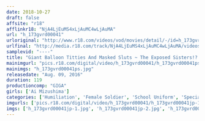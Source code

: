 ```yaml
---
date: 2018-10-27
draft: false
affsite: "r18"
afflinkr18: "NjA4LjEuMS4xLjAuMC4wLjAuMA"
url: "h_173gvrd00041"
urloriginal: "http://www.r18.com/videos/vod/movies/detail/-/id=h_173gvrd00041"
urlfinal: "http://media.r18.com/track/NjA4LjEuMS4xLjAuMC4wLjAuMA/videos/vod/movies/detail/-/id=h_173gvrd00041"
samplevid: "----"
title: "Giant Balloon Titties And Masked Sluts ~ The Exposed Sisters!? ~ Koji's Last Battle!"
mainimgurl: "pics.r18.com/digital/video/h_173gvrd00041/h_173gvrd00041ps.jpg"
mainimgs: "h_173gvrd00041ps.jpg"
releasedate: "Aug. 09, 2016"
duration: 119
productioncomp: "GIGA"
girls: ['Ai Mizushima']
categories: ['Humiliation', 'Female Soldier', 'School Uniform', 'Special Effects', 'Action']
imgurls: ['pics.r18.com/digital/video/h_173gvrd00041/h_173gvrd00041jp-1.jpg', 'pics.r18.com/digital/video/h_173gvrd00041/h_173gvrd00041jp-2.jpg', 'pics.r18.com/digital/video/h_173gvrd00041/h_173gvrd00041jp-3.jpg', 'pics.r18.com/digital/video/h_173gvrd00041/h_173gvrd00041jp-4.jpg', 'pics.r18.com/digital/video/h_173gvrd00041/h_173gvrd00041jp-5.jpg', 'pics.r18.com/digital/video/h_173gvrd00041/h_173gvrd00041jp-6.jpg', 'pics.r18.com/digital/video/h_173gvrd00041/h_173gvrd00041jp-7.jpg', 'pics.r18.com/digital/video/h_173gvrd00041/h_173gvrd00041jp-8.jpg', 'pics.r18.com/digital/video/h_173gvrd00041/h_173gvrd00041jp-9.jpg', 'pics.r18.com/digital/video/h_173gvrd00041/h_173gvrd00041jp-10.jpg', 'pics.r18.com/digital/video/h_173gvrd00041/h_173gvrd00041jp-11.jpg', 'pics.r18.com/digital/video/h_173gvrd00041/h_173gvrd00041jp-12.jpg', 'pics.r18.com/digital/video/h_173gvrd00041/h_173gvrd00041jp-13.jpg', 'pics.r18.com/digital/video/h_173gvrd00041/h_173gvrd00041jp-14.jpg', 'pics.r18.com/digital/video/h_173gvrd00041/h_173gvrd00041jp-15.jpg', 'pics.r18.com/digital/video/h_173gvrd00041/h_173gvrd00041jp-16.jpg', 'pics.r18.com/digital/video/h_173gvrd00041/h_173gvrd00041jp-17.jpg', 'pics.r18.com/digital/video/h_173gvrd00041/h_173gvrd00041jp-18.jpg', 'pics.r18.com/digital/video/h_173gvrd00041/h_173gvrd00041jp-19.jpg', 'pics.r18.com/digital/video/h_173gvrd00041/h_173gvrd00041jp-20.jpg']
imgs: ['h_173gvrd00041jp-1.jpg', 'h_173gvrd00041jp-2.jpg', 'h_173gvrd00041jp-3.jpg', 'h_173gvrd00041jp-4.jpg', 'h_173gvrd00041jp-5.jpg', 'h_173gvrd00041jp-6.jpg', 'h_173gvrd00041jp-7.jpg', 'h_173gvrd00041jp-8.jpg', 'h_173gvrd00041jp-9.jpg', 'h_173gvrd00041jp-10.jpg', 'h_173gvrd00041jp-11.jpg', 'h_173gvrd00041jp-12.jpg', 'h_173gvrd00041jp-13.jpg', 'h_173gvrd00041jp-14.jpg', 'h_173gvrd00041jp-15.jpg', 'h_173gvrd00041jp-16.jpg', 'h_173gvrd00041jp-17.jpg', 'h_173gvrd00041jp-18.jpg', 'h_173gvrd00041jp-19.jpg', 'h_173gvrd00041jp-20.jpg']
---
```

